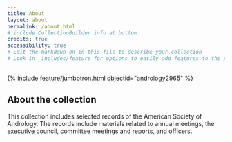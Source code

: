 ```yaml
---
title: About
layout: about
permalink: /about.html
# include CollectionBuilder info at bottom
credits: true
accessibility: true
# Edit the markdown on in this file to describe your collection
# Look in _includes/feature for options to easily add features to the page
---
```


{% include feature/jumbotron.html objectid="andrology2965" %} 

## About the collection

This collection includes selected records of the American Society of Andrology. The records include materials related to annual meetings, the executive council, committee meetings and reports, and officers.